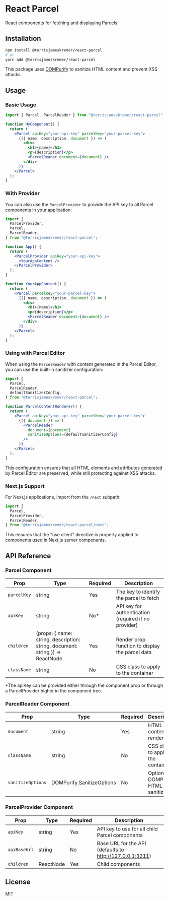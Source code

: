 # React Parcel

React components for fetching and displaying Parcels.

## Installation

```bash
npm install @terrisjameskremer/react-parcel
# or
yarn add @terrisjameskremer/react-parcel
```

This package uses [DOMPurify](https://github.com/cure53/DOMPurify) to sanitize HTML content and prevent XSS attacks.

## Usage

### Basic Usage

```jsx
import { Parcel, ParcelReader } from "@terrisjameskremer/react-parcel";

function MyComponent() {
  return (
    <Parcel apiKey="your-api-key" parcelKey="your-parcel-key">
      {({ name, description, document }) => (
        <div>
          <h1>{name}</h1>
          <p>{description}</p>
          <ParcelReader document={document} />
        </div>
      )}
    </Parcel>
  );
}
```

### With Provider

You can also use the `ParcelProvider` to provide the API key to all Parcel components in your application:

```jsx
import {
  ParcelProvider,
  Parcel,
  ParcelReader,
} from "@terrisjameskremer/react-parcel";

function App() {
  return (
    <ParcelProvider apiKey="your-api-key">
      <YourAppContent />
    </ParcelProvider>
  );
}

function YourAppContent() {
  return (
    <Parcel parcelKey="your-parcel-key">
      {({ name, description, document }) => (
        <div>
          <h1>{name}</h1>
          <p>{description}</p>
          <ParcelReader document={document} />
        </div>
      )}
    </Parcel>
  );
}
```

### Using with Parcel Editor

When using the `ParcelReader` with content generated in the Parcel Editor, you can use the built-in sanitizer configuration:

```jsx
import {
  Parcel,
  ParcelReader,
  defaultSanitizerConfig,
} from "@terrisjameskremer/react-parcel";

function ParcelContentRenderer() {
  return (
    <Parcel apiKey="your-api-key" parcelKey="your-parcel-key">
      {({ document }) => (
        <ParcelReader
          document={document}
          sanitizeOptions={defaultSanitizerConfig}
        />
      )}
    </Parcel>
  );
}
```

This configuration ensures that all HTML elements and attributes generated by Parcel Editor are preserved, while still protecting against XSS attacks.

### Next.js Support

For Next.js applications, import from the `/next` subpath:

```jsx
import {
  Parcel,
  ParcelProvider,
  ParcelReader,
} from "@terrisjameskremer/react-parcel/next";
```

This ensures that the "use client" directive is properly applied to components used in Next.js server components.

## API Reference

### Parcel Component

| Prop        | Type                                                                          | Required | Description                                          |
| ----------- | ----------------------------------------------------------------------------- | -------- | ---------------------------------------------------- |
| `parcelKey` | string                                                                        | Yes      | The key to identify the parcel to fetch              |
| `apiKey`    | string                                                                        | No\*     | API key for authentication (required if no provider) |
| `children`  | (props: { name: string, description: string, document: string }) => ReactNode | Yes      | Render prop function to display the parcel data      |
| `className` | string                                                                        | No       | CSS class to apply to the container                  |

\*The apiKey can be provided either through the component prop or through a ParcelProvider higher in the component tree.

### ParcelReader Component

| Prop              | Type                      | Required | Description                             |
| ----------------- | ------------------------- | -------- | --------------------------------------- |
| `document`        | string                    | Yes      | HTML content to render                  |
| `className`       | string                    | No       | CSS class to apply to the container     |
| `sanitizeOptions` | DOMPurify.SanitizeOptions | No       | Options for DOMPurify HTML sanitization |

### ParcelProvider Component

| Prop         | Type      | Required | Description                                              |
| ------------ | --------- | -------- | -------------------------------------------------------- |
| `apiKey`     | string    | Yes      | API key to use for all child Parcel components           |
| `apiBaseUrl` | string    | No       | Base URL for the API (defaults to http://127.0.0.1:3211) |
| `children`   | ReactNode | Yes      | Child components                                         |

## License

MIT
